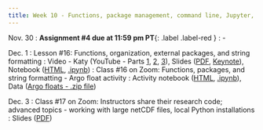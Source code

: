 ```yaml
---
title: Week 10 - Functions, package management, command line, Jupyter, IDEs; final project (analyzing data)
---
```


Nov. 30
: **Assignment #4 due at 11:59 pm PT**{: .label .label-red }
  : -

Dec. 1
: Lesson #16: Functions, organization, external packages, and string formatting
  : Video - Katy (YouTube - Parts [1](#), [2](#), [3](#)), Slides ([PDF](/OCEAN_215/materials/lessons/lesson_16.pdf), [Keynote](/OCEAN_215/materials/lessons/lesson_16.key)), Notebook ([HTML](https://nbviewer.org/github/ethan-campbell/OCEAN_215/blob/main/materials/lessons/lesson_16_notebook.ipynb), [.ipynb](/OCEAN_215/materials/lessons/lesson_16_notebook.ipynb))
: Class #16 on Zoom: Functions, packages, and string formatting - Argo float activity
  : Activity notebook ([HTML](https://nbviewer.org/github/ethan-campbell/OCEAN_215/blob/main/materials/class/class_16_notebook.ipynb), [.ipynb](/OCEAN_215/materials/class/class_16_notebook.ipynb)), Data ([Argo floats - .zip file](/OCEAN_215/materials/data/class_16_float_data.zip))

Dec. 3
: Class #17 on Zoom: Instructors share their research code; advanced topics - working with large netCDF files, local Python installations
  : Slides ([PDF](/OCEAN_215/materials/class/class_17.pdf))
